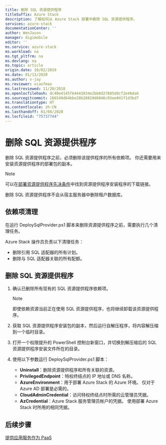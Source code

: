 ```yaml
---
title: 删除 SQL 资源提供程序
titleSuffix: Azure Stack
description: 了解如何从 Azure Stack 部署中删除 SQL 资源提供程序。
services: azure-stack
documentationCenter: ''
author: WenJason
manager: digimobile
editor: ''
ms.service: azure-stack
ms.workload: na
ms.tgt_pltfrm: na
ms.devlang: na
ms.topic: article
origin.date: 10/02/2019
ms.date: 01/13/2020
ms.author: v-jay
ms.reviewer: xiaofmao
ms.lastreviewed: 11/20/2018
ms.openlocfilehash: dc40e4145f64441034e2bb8d27885ddcf2e46da6
ms.sourcegitcommit: 166549d64bbe28b28819d6046c93ee041f1d3bd7
ms.translationtype: HT
ms.contentlocale: zh-CN
ms.lasthandoff: 01/08/2020
ms.locfileid: "75737744"
---
```

# <a name="remove-the-sql-resource-provider"></a>删除 SQL 资源提供程序

删除 SQL 资源提供程序之前，必须删除该提供程序的所有依赖项。 你还需要用来安装资源提供程序的部署包的副本。

> [!NOTE]
> 可以在[部署资源提供程序先决条件](./azure-stack-sql-resource-provider-deploy.md#prerequisites)中找到资源提供程序安装程序的下载链接。

删除 SQL 资源提供程序不会从宿主服务器中删除租户数据库。

## <a name="dependency-cleanup"></a>依赖项清理

在运行 DeploySqlProvider.ps1 脚本来删除资源提供程序之前，需要执行几个清理任务。

Azure Stack 操作员负责以下清理任务：

* 删除引用 SQL 适配器的所有计划。
* 删除与 SQL 适配器关联的所有配额。

## <a name="to-remove-the-sql-resource-provider"></a>删除 SQL 资源提供程序

1. 确认已删除所有现有的 SQL 资源提供程序依赖项。

   > [!NOTE]
   > 即使依赖资源当前正在使用 SQL 资源提供程序，也将继续卸载该资源提供程序。
  
2. 获取 SQL 资源提供程序安装包的副本，然后运行自解压程序，将内容解压缩到一个临时目录。

3. 打开一个权限提升的 PowerShell 控制台新窗口，并切换到解压缩后的 SQL 资源提供程序安装文件所在的目录。

4. 使用以下参数运行 DeploySqlProvider.ps1 脚本：

    * **Uninstall**：删除资源提供程序和所有关联的资源。
    * **PrivilegedEndpoint**：特权终结点的 IP 地址或 DNS 名称。
    * **AzureEnvironment**：用于部署 Azure Stack 的 Azure 环境。 仅对于 Azure AD 部署是必需的。
    * **CloudAdminCredential**：访问特权终结点时所需的云管理员凭据。
    * **AzCredential**：Azure Stack 服务管理员帐户的凭据。 使用部署 Azure Stack 时所用的相同凭据。

## <a name="next-steps"></a>后续步骤

[提供应用服务作为 PaaS](azure-stack-app-service-overview.md)
